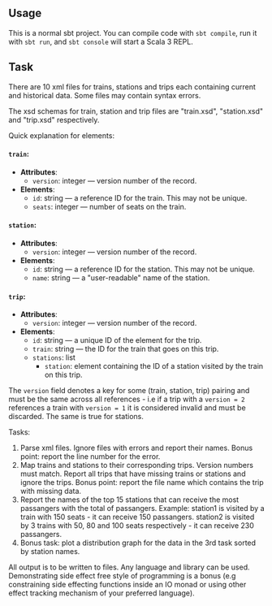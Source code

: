 ## Usage

This is a normal sbt project. You can compile code with `sbt compile`, run it with `sbt run`, and `sbt console` will start a Scala 3 REPL.

## Task

There are 10 xml files for trains, stations and trips each containing current and historical data. Some files may contain syntax errors.

The xsd schemas for train, station and trip files are "train.xsd", "station.xsd" and "trip.xsd" respectively.

Quick explanation for elements:
#### `train`:
- **Attributes**:
  - `version`: integer — version number of the record.
- **Elements**:
  - `id`: string — a reference ID for the train. This may not be unique.
  - `seats`: integer — number of seats on the train.

#### `station`:
- **Attributes**:
  - `version`: integer — version number of the record.
- **Elements**:
  - `id`: string — a reference ID for the station. This may not be unique.
  - `name`: string — a "user-readable" name of the station.

#### `trip`:
- **Attributes**:
  - `version`: integer — version number of the record.
- **Elements**:
  - `id`: string — a unique ID of the element for the trip.
  - `train`: string — the ID for the train that goes on this trip.
  - `stations`: list
    - `station`: element containing the ID of a station visited by the train on this trip.
			
The `version` field denotes a key for some (train, station, trip) pairing and must be the same across all references -  i.e if a trip with a `version = 2` references a train with `version = 1` it is considered invalid and must be discarded.  The same is true for stations.


Tasks:

1. Parse xml files. Ignore files with errors and report their names. Bonus point: report the line number for the error.
2. Map trains and stations to their corresponding trips. Version numbers must match. Report all trips that have missing trains or stations and ignore the trips. Bonus point: report the file name which contains the trip with missing data.
3. Report the names of the top 15 stations that can receive the most passangers with the total of passangers. Example: 
station1 is visited by a train with 150 seats - it can receive 150 passangers.
station2 is visited by 3 trains with 50, 80 and 100 seats respectively - it can receive 230 passangers.
4. Bonus task: plot a distribution graph for the data in the 3rd task sorted by station names.

All output is to be written to files. Any language and library can be used. 
Demonstrating side effect free style of programming is a bonus (e.g constraining side effecting functions inside an IO monad or using other effect tracking mechanism of your preferred language).
